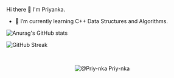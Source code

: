 Hi there 👋 I'm Priyanka.
- 🌱 I’m currently learning C++ Data Structures and Algorithms.

![Anurag's GitHub stats](https://github-readme-stats.vercel.app/api?username=Priy-nka&show_icons=true&theme=great-gatsby)

![GitHub Streak](http://github-readme-streak-stats.herokuapp.com?user=Priy-nka&theme=great-gatsby&date_format=j%20M%5B%20Y%5D)

<br>
<p align="center"> <img src="https://activity-graph.herokuapp.com/graph?username=Priy-nka&bg_color=1F222E&color=F8D866&line=F85D7F&point=FFFFFF&hide_border=false" alt="@Priy-nka
Priy-nka" /> </p>
<br>
